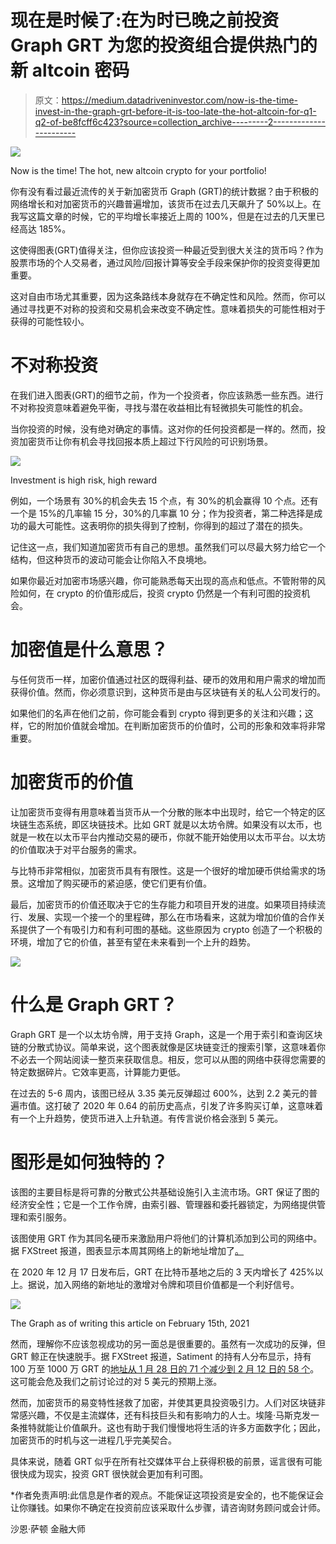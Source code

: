 # 现在是时候了:在为时已晚之前投资 Graph GRT 为您的投资组合提供热门的新 altcoin 密码

> 原文：<https://medium.datadriveninvestor.com/now-is-the-time-invest-in-the-graph-grt-before-it-is-too-late-the-hot-altcoin-for-q1-q2-of-be8fcff6c423?source=collection_archive---------2----------------------->

![](img/3ee60e4a1ff051e043ed917bf0da1b9f.png)

Now is the time! The hot, new altcoin crypto for your portfolio!

你有没有看过最近流传的关于新加密货币 Graph (GRT)的统计数据？由于积极的网络增长和对加密货币的兴趣普遍增加，该货币在过去几天飙升了 50%以上。在我写这篇文章的时候，它的平均增长率接近上周的 100%，但是在过去的几天里已经高达 185%。

这使得图表(GRT)值得关注，但你应该投资一种最近受到很大关注的货币吗？作为股票市场的个人交易者，通过风险/回报计算等安全手段来保护你的投资变得更加重要。

这对自由市场尤其重要，因为这条路线本身就存在不确定性和风险。然而，你可以通过寻找更不对称的投资和交易机会来改变不确定性。意味着损失的可能性相对于获得的可能性较小。

# 不对称投资

在我们进入图表(GRT)的细节之前，作为一个投资者，你应该熟悉一些东西。进行不对称投资意味着避免平衡，寻找与潜在收益相比有轻微损失可能性的机会。

当你投资的时候，没有绝对确定的事情。这对你的任何投资都是一样的。然而，投资加密货币让你有机会寻找回报本质上超过下行风险的可识别场景。

![](img/e5ec7844f3a7af7e152ee10c4c34a45a.png)

Investment is high risk, high reward

例如，一个场景有 30%的机会失去 15 个点，有 30%的机会赢得 10 个点。还有一个是 15%的几率输 15 分，30%的几率赢 10 分；作为投资者，第二种选择是成功的最大可能性。这表明你的损失得到了控制，你得到的超过了潜在的损失。

记住这一点，我们知道加密货币有自己的思想。虽然我们可以尽最大努力给它一个结构，但这种货币的波动可能会让你陷入不良境地。

如果你最近对加密市场感兴趣，你可能熟悉每天出现的高点和低点。不管附带的风险如何，在 crypto 的价值形成后，投资 crypto 仍然是一个有利可图的投资机会。

# 加密值是什么意思？

与任何货币一样，加密价值通过社区的既得利益、硬币的效用和用户需求的增加而获得价值。然而，你必须意识到，这种货币是由与区块链有关的私人公司发行的。

如果他们的名声在他们之前，你可能会看到 crypto 得到更多的关注和兴趣；这样，它的附加价值就会增加。在判断加密货币的价值时，公司的形象和效率将非常重要。

# 加密货币的价值

让加密货币变得有用意味着当货币从一个分散的账本中出现时，给它一个特定的区块链生态系统，即区块链技术。比如 GRT 就是以太坊令牌。如果没有以太币，也就是一枚在以太币平台内推动交易的硬币，你就不能开始使用以太币平台。以太坊的价值取决于对平台服务的需求。

与比特币非常相似，加密货币具有有限性。这是一个很好的增加硬币供给需求的场景。这增加了购买硬币的紧迫感，使它们更有价值。

最后，加密货币的价值还取决于它的生存能力和项目开发的进度。如果项目持续流行、发展、实现一个接一个的里程碑，那么在市场看来，这就为增加价值的合作关系提供了一个有吸引力和有利可图的基础。这些原因为 crypto 创造了一个积极的环境，增加了它的价值，甚至有望在未来看到一个上升的趋势。

![](img/4fa44603d2ef17187abce203aa2a26eb.png)

# 什么是 Graph GRT？

Graph GRT 是一个以太坊令牌，用于支持 Graph，这是一个用于索引和查询区块链的分散式协议。简单来说，这个图表就像是区块链变迁的搜索引擎，这意味着你不必去一个网站阅读一整页来获取信息。相反，您可以从图的网络中获得您需要的特定数据碎片。它效率更高，计算能力更低。

在过去的 5-6 周内，该图已经从 3.35 美元反弹超过 600%，达到 2.2 美元的普遍市值。这打破了 2020 年 0.64 的前历史高点，引发了许多购买订单，这意味着有一个上升趋势，使货币进入上升轨道。有传言说价格会涨到 5 美元。

# 图形是如何独特的？

该图的主要目标是将可靠的分散式公共基础设施引入主流市场。GRT 保证了图的经济安全性；它是一个工作令牌，由索引器、管理器和委托器锁定，为网络提供管理和索引服务。

该图使用 GRT 作为其同名硬币来激励用户将他们的计算机添加到公司的网络中。据 FXStreet 报道，图表显示本周其网络上的新地址增加了[。](https://www.fxstreet.com/cryptocurrencies/news/the-graph-price-prediction-grts-600-rally-unstoppable-as-bulls-eye-upswing-to-5-202102120519)

在 2020 年 12 月 17 日发布后，GRT 在比特币基地之后的 3 天内增长了 425%以上。据说，加入网络的新地址的激增对令牌和项目价值都是一个利好信号。

![](img/0d894b41ac48c1d3fefb47c3594213ba.png)

The Graph as of writing this article on February 15th, 2021

然而，理解你不应该忽视成功的另一面总是很重要的。虽然有一次成功的反弹，但 GRT 鲸正在快速脱手。据 FXStreet 报道，Satiment 的持有人分布显示，持有 100 万至 1000 万 GRT 的[地址从 1 月 28 日的 71 个减少到 2 月 12 日的 58 个](https://www.fxstreet.com/cryptocurrencies/news/the-graph-price-prediction-grts-600-rally-unstoppable-as-bulls-eye-upswing-to-5-202102120519)。这可能会危及我们之前讨论过的对 5 美元的预期上涨。

然而，加密货币的易变特性拯救了加密，并使其更具投资吸引力。人们对区块链非常感兴趣，不仅是主流媒体，还有科技巨头和有影响力的人士。埃隆·马斯克发一条推特就能让价值飙升。这也有助于我们慢慢地将生活的许多方面数字化；因此，加密货币的时机与这一进程几乎完美契合。

具体来说，随着 GRT 似乎在所有社交媒体平台上获得积极的前景，谣言很有可能很快成为现实，投资 GRT 很快就会更加有利可图。

*作者免责声明:此信息是作者的观点。不能保证这项投资是安全的，也不能保证会让你赚钱。如果你不确定在投资前应该采取什么步骤，请咨询财务顾问或会计师。

沙恩·萨顿
金融大师